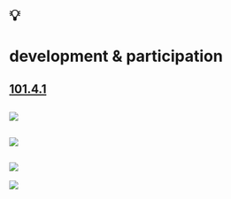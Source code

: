 # 💡
# development & participation

[101.4.1](https://github.com/digital-sustainability/module-eoss-ospo101/blob/main/module4/README.md#effective-open-source-development--participation)
--
![](https://github.com/digital-sustainability/module-eoss-ospo101/raw/main/module4/what-is-a-contributor.png)
--
![](https://github.com/digital-sustainability/module-eoss-ospo101/raw/main/module4/open-source-development-model.png)
--
![](https://github.com/digital-sustainability/module-eoss-ospo101/raw/main/module4/linux-example.png)
--
![](https://github.com/digital-sustainability/module-eoss-ospo101/raw/main/module4/humble-but-bold.png)